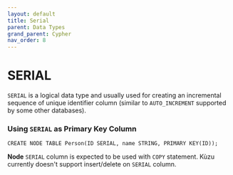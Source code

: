 ```yaml
---
layout: default
title: Serial
parent: Data Types
grand_parent: Cypher
nav_order: 8
---
```


# SERIAL
`SERIAL` is a logical data type and usually used for creating an incremental sequence of unique identifier column (similar to `AUTO_INCREMENT` supported by some other databases).


### Using `SERIAL` as Primary Key Column
```
CREATE NODE TABLE Person(ID SERIAL, name STRING, PRIMARY KEY(ID));
```

**Node**
`SERIAL` column is expected to be used with `COPY` statement. Kùzu currently doesn't support insert/delete on `SERIAL` column.